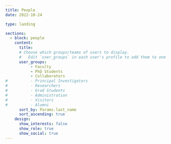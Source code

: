 ```yaml
---
title: People
date: 2022-10-24

type: landing

sections:
  - block: people
    content:
      title:
      # Choose which groups/teams of users to display.
      #   Edit `user_groups` in each user's profile to add them to one or more of these groups.
      user_groups:
           - Faculty
           - PhD Students
           - Collaborators
#          - Principal Investigators
#          - Researchers
#          - Grad Students
#          - Administration
#          - Visitors
#          - Alumni
      sort_by: Params.last_name
      sort_ascending: true
    design:
      show_interests: false
      show_role: true
      show_social: true
---
```

